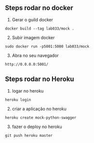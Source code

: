 ## Steps rodar no docker
1. Gerar o guild docker

```
docker build --tag lab033/mock .
```

2. Subir imagem docker
```
sudo docker run -p5001:5000 lab033/mock
```

3. Abra no seu navegador
```
http://0.0.0.0:5001/
```
## Steps rodar no Heroku

1. logar no heroku
```
heroku login
```
2. criar a aplicação no heroku
```
heroku create mock-python-swagger
```
3. fazer o deploy no heroku
```
git push heroku master
```
